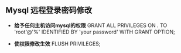 ## **Mysql 远程登录密码修改**
- **给予任何主机访问mysql的权限**
    GRANT ALL PRIVILEGES ON *.* TO 'root'@'%' IDENTIFIED BY 'your password' WITH GRANT OPTION;

- **使权限修改生效**
    FLUSH PRIVILEGES;
